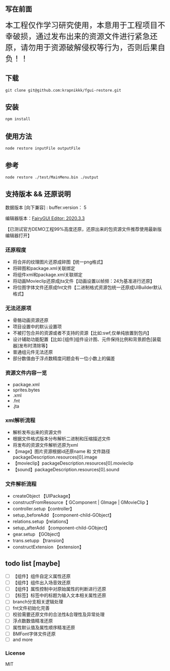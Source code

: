 ## 写在前面

<font size=5>本工程仅作学习研究使用，本意用于工程项目不幸破损，通过发布出来的资源文件进行紧急还原，请勿用于资源破解侵权等行为，否则后果自负！！</font>

## 下载

```
git clone git@github.com:krapnikkk/fgui-restore.git
```

## 安装 

```sh
npm install
```
## 使用方法
```
node restore inputFile outputFile
```

## 参考

```
node restore ./test/MainMenu.bin ./output 
```

## 支持版本 && 还原说明

数据版本 [向下兼容] : buffer.version： 5

编辑器版本：[FairyGUI Editor: 2020.3.3](https://fairygui.com/product.html)

【已测试官方DEMO工程99%高度还原，还原出来的包资源文件推荐使用最新版编辑器打开】

### 还原程度
 - 将合并的纹理图片还原成碎图【统一png格式】
 - 将碎图和package.xml关联绑定
 - 将组件xml和package.xml关联绑定
 - 将动画Movieclip还原成jta文件【动画设置以帧频：24为基准进行还原】
 - 将位图字体文件还原成fnt文件【二进制格式资源包统一还原成UIBuilder默认格式】
 
  
### 无法还原项
 - 骨骼动画资源还原
 - 项目设置中的默认设置项
 - 不被打包合并的资源或者不支持的资源【比如:swf,仅单纯放置到包内】
 - 设计辅助功能配置【比如:[组件]组件设计图、元件保持比例和背景颜色[装载器]发布时清除等】
 - 普通组元件无法还原
 - 部分数值由于浮点数精度问题会有一位小数上的偏差

### 资源文件内容一览
 - package.xml
 - sprites.bytes
 - .xml
 - .fnt
 - .jta

### xml解析流程
 - 解析发布出来的资源文件
 - 根据文件格式版本分布解析二进制和压缩描述文件
 - 将发布的资源文件解析还原为xml
 - 【image】图片资源根据id还原name 和 文件路径 packageDescription.resources[0].image
 - 【movieclip】packageDescription.resources[0].movieclip
 - 【sound】packageDescription.resources[0].sound

### 文件解析流程
 - createObject 【UIPackage】
 - constructFromResource【 GComponent | GImage | GMovieClip 】
 - controller.setup【controller】
 - setup_beforeAdd 【component-child-GObject】
 - relations.setup【relations】
 - setup_afterAdd 【component-child-GObject】
 - gear.setup 【GObject】
 - trans.setupp 【transion】
 - constructExtension 【extension】

## todo list [maybe]
- [ ] 【组件】组件自定义属性还原
- [ ] 【组件】组件出入场音效还原
- [ ] 【组件】属性控制中对原始属性的判断进行还原
- [ ] 【标签】标签中的标题为输入文本相关属性还原
- [ ] branch分支相关逻辑处理
- [ ] fnt文件初始化完善
- [ ] 校验需要还原文件的合法性&合理性及异常处理
- [ ] 浮点数数值精准还原
- [ ] 属性默认值及属性顺序精准还原
- [ ] BMFont字体文件还原
- [ ] and more

### License ###
MIT
